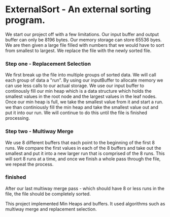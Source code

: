 # ExternalSort - An external sorting program.

We start our project off with a few limitations. Our input buffer and output buffer can only be 8196 bytes. Our memory storage can store 65536 byes. We are then given a large file filled with numbers that we would have to sort from smallest to largest. We replace the file with the newly sorted file.

### Step one - Replacement Selection

We first break up the file into multiple groups of sorted data. We will call each group of data a "run". By using our inputBuffer to allocate memory we can use less calls to our actual storage. We use our input buffer to continously fill our min heap which is a data structure which holds the smallest values in the root node and the largest values in the leaf nodes. Once our min heap is full, we take the smallest value from it and start a run. we than continiously fill the min heap and take the smallest value out and put it into our run. We will continue to do this until the file is finished processing.

### Step two - Multiway Merge

We use 8 different buffers that each point to the beginning of the first 8 runs. We compare the first values in each of the 8 buffers and take out the smallest and put it into a new larger run that is comprised of the 8 runs. This will sort 8 runs at a time, and once we finish a whole pass through the file, we repeat the process. 

### finished

After our last multiway merge pass - which should have 8 or less runs in the file, the file should be completely sorted. 

This project implemented Min Heaps and buffers. It used algorithms such as multiway merge and replacement selection.
